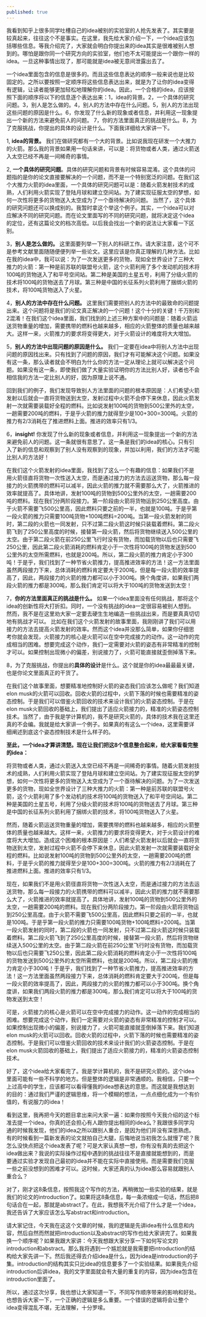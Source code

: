 ```yaml
---
published: true
---
```

我看到知乎上很多同学吐槽自己的idea被别的实验室的人抢先发表了。其实要是较真起来，往往这个不是事实。在这里，我先给大家介绍一下，一个idea应该包括哪些信息。等我介绍完了，大家就会明白你提出来的idea其实是很难被别人想到的。哪怕是跟你同一个研究方向的实验室，他们也不太可能提出一个跟你一样的idea。一旦这种事情出现了，那可能就是idea被无意间泄露出去了。

一个idea里面包含的信息是很多的。而且这些信息表达的顺序一般来说也是比较固定的。之所以要按照一定顺序将这些信息表达出来，就是为了让你的idea变得有逻辑，让读者能够更加轻松地理解你的idea。因此，一个合格的idea，应该按照下面的顺序将以下的信息逐个表达出来：1，idea的背景。2，一个具体的研究问题。3，别人是怎么做的。4，别人的方法中存在什么问题。5，别人的方法出现这些问题的原因是什么。6，你发现了什么新的现象或者信息，并利用这一现象提出一个新的方法来避免前人的问题。 7，你的方法里面真正的挑战是什么。8，为了克服挑战，你提出的具体的设计是什么。下面我详细给大家讲一下。


1, **idea的背景。** 我们在做研究都有一个大的背景。比如说我现在研发一个大推力的火箭。那么我的背景如果用一句话来讲，可以是：将货物或者人类，通过火箭送入太空已经不再是一间稀奇的事情。

2, **一个具体的研究问题**。具体的研究问题和背景有时候容易混淆。这个具体的问题指的是你的论文直接要解决的一个问题，而不是一个特别宽泛的问题。在我们这个大推力火箭的idea里面，一个具体的研究问题可以是：随着火箭发射技术的成熟，人们利用火箭实现了登陆月球和建立空间站。为了建实现征服太空的梦想，如何一次性将更多的货物送入太空成为了一个亟待解决的问题。
当然了，这个具体的研究问题还可以换成别的。我暂时拿这个举这个例子。其实，一个idea可以对应解决不同的研究问题。而在论文里面写的不同的研究问题，就将决定这个idea的定位，还有这篇论文的档次高低。以后我会找出一个新的说法让大家看一下区别。

3，**别人是怎么做的。** 这里面要列举一下别人的科研工作。请大家注意，这个可不是参考文献里面随随便便列举一些论文。这里应该是你真正理解的几种方法。比如在我的idea中，我可以说：为了一次发送更多的货物，现如全世界设计了三种大推力的火箭：第一种是前苏联的联盟号火箭，这个火箭利用了多个发动机的技术将100吨的货物送入了和平号空间站。第二种是美国的土星五号，利用了分级火箭的技术将100吨的货物送去了月球。第三种是中国的长征系列火箭利用了捆绑火箭的技术，将100吨货物送入了火星。

4，**别人的方法中存在什么问题。** 这里我们需要把别人的方法中的最致命的问题提出来。这个问题将是我们的论文真正解决的一个问题！这个十分的关键！千万别和2混淆！在我们这个idea里面，我们找到的上述三种方案中的问题是：随着火箭运送货物重量的增加，需要携带的燃料也越来越多，相应的火箭整体的质量也越来越大。这样一来，火箭推力的要求将变得更大，对于火箭设计的难度将大大增加。

5，**别人的方法中出现问题的原因是什么。** 我们一定要在idea中将别人方法中出现问题的原因找出来。只有找到了问题的原因，我们才有可能解决这个问题。如果没有这一条，那么读者就会不明白为什么你的方法一定从理论上就可以解决这个问题。如果没有这一条，即使我们做了大量实验证明你的方法比别人好，读者也不会相信我的方法一定比别人的好，因为原理上说不通。

回到我们的例子，我们发现导致别人方法里面的问题的根本原因是：人们希望火箭发射以后就会一直将货物送到太空，发射过程中火箭不会停下来休息，因此火箭发射一次就需要装载好全程的燃料。比如说发射100吨的货物到500公里外的太空，一趟需要200吨的燃料，于是乎火箭的推力就得至少是100+300=300吨。火箭的推力有2/3消耗在了推进燃料上面。推进的效率只有1/3。

6，**insight!** 你发现了什么新的现象或者信息，并利用这一现象提出一个新的方法来避免前人的问题。这一条就很有意思了。这一条是我们的idea的核心。只有引入了新的信息和观察到了别人没有观察到的现象，并加以利用，我们的方法才可能比别人的方法好！

在我们这个火箭发射的idea里面，我找到了这么一个有趣的信息：如果我们不是用火箭径直将货物一次性送入太空，而是通过接力的方法去运送货物，那么每一段接力的火箭携带的燃料可以减半，因此火箭的推力就不需要那么大了，火箭推进的效率就提高了。具体地讲，发射100吨的货物到500公里外的太空，一趟需要200吨的燃料。现在我们分两阶段接力。第一阶段由火箭将货物运到250公里高度。由于火箭不需要飞500公里高，因此燃料只要之前的一半，也就是100吨。于是乎第一段火箭的推力只需要100吨货物+100吨燃料=200吨。当第一段火箭发射的同时，第二段的火箭也一同发射，只不过第二段火箭这时候只装载着燃料。第二段火箭飞到了250公里高度的时候，接替第一段火箭，然后将货物继续送入500公里的太空。由于第二段火箭在前250公里飞行时没有货物，而加载货物以后也只需要飞250公里，因此第二段火箭消耗的燃料肯定小于一次性将100吨的货物发送到500公里外的太空所需燃料，也就是200吨。所以，第二段火箭的推力肯定小于300吨！于是乎，我们找到了一种节省火箭推力，提高推进效率的方法！这一方法里面虽然两段接力下来，总体消耗的燃料肯定要大于200吨，但是每一段火箭的效率提高了，因此，两段接力的火箭的推力都可以小于300吨。换个角度讲，如果我们两段火箭的推力都是300吨，那么我们肯定可以将大于100吨的货物发送到太空！

7，**你的方法里面真正的挑战是什么。** 如果一个idea里面没有任何挑战，那将这个idea的创新性将大打折扣。同时，一个没有挑战的idea一定很容易被别人想到。然而，我不是在这里劝大家一定要去硬生生地编造一些挑战出来，而是要真真切切地有挑战才可以。
比如在我们这个火箭发射的故事里面，我刚刚讲了我们可以用接力的方法去提高火箭发射的效率。然而这个idea并没那么简单，如果你仔细思考你就会发现，火箭接力的核心是火箭可以在空中完成接力的动作。这一动作的完成相当的困难。想要完成这个动作，我们一定需要对火箭的姿态有非常精准的控制才可以。如果控制出现微小的偏差，别说接力了，火箭可能直接就歪倒掉落下来。

8，为了克服挑战，你提出的**具体的设计**是什么。这个就是你的idea最最最关键，也是你论文里面真正的干货了。

在我们这个故事里面，想要精准地控制好火箭的姿态我们应该怎么做呢？我们知道elon musk的火箭可以回收。回收火箭的过程中，火箭下落的时候也需要精准的姿态控制。于是我们可以借鉴火箭回收的技术来设计我们的火箭姿态控制。于是在elon musk火箭回收的基础上，我们提出了适应火箭接力的，精准的火箭姿态控制技术。当然了，由于我是学计算机的，我不是研究火箭的，具体的技术我在这里还真的不会编。我就是给大家讲一个例子。如果真的有这么一个idea，这里需要详细阐述到底这个姿态控制技术是什么样子的。

**至此，一个idea才算讲清楚。现在让我们把这8个信息整合起来，给大家看看完整的idea：**

将货物或者人类，通过火箭送入太空已经不再是一间稀奇的事情。随着火箭发射技术的成熟，人们利用火箭实现了登陆月球和建立空间站。为了建实现征服太空的梦想，如何一次性将更多的货物送入太空成为了一个亟待解决的问题。为了一次发送更多的货物，现如全世界设计了三种大推力的火箭：第一种是前苏联的联盟号火箭，这个火箭利用了多个发动机的技术将100吨的货物送入了和平号空间站。第二种是美国的土星五号，利用了分级火箭的技术将100吨的货物送去了月球。第三种是中国的长征系列火箭利用了捆绑火箭的技术，将100吨货物送入了火星。

然而，随着火箭运送货物重量的增加，需要携带的燃料也越来越多，相应的火箭整体的质量也越来越大。这样一来，火箭推力的要求将变得更大，对于火箭设计的难度将大大增加。造成这个困难的根本原因是：人们希望火箭发射以后就会一直将货物送到太空，发射过程中火箭不会停下来休息，因此火箭发射一次就需要装载好全程的燃料。比如说发射100吨的货物到500公里外的太空，一趟需要200吨的燃料，于是乎火箭的推力就得至少是100+300=300吨。火箭的推力有2/3消耗在了推进燃料上面。推进的效率只有1/3。

现在，如果我们不是用火箭径直将货物一次性送入太空，而是通过接力的方法去运送货物，那么每一段接力的火箭携带的燃料可以减半，因此火箭的推力就不需要那么大了，火箭推进的效率就提高了。具体地讲，发射100吨的货物到500公里外的太空，一趟需要200吨的燃料。现在我们分两阶段接力。第一阶段由火箭将货物运到250公里高度。由于火箭不需要飞500公里高，因此燃料只要之前的一半，也就是100吨。于是乎第一段火箭的推力只需要100吨货物+100吨燃料=200吨。当第一段火箭发射的同时，第二段的火箭也一同发射，只不过第二段火箭这时候只装载着燃料。第二段火箭飞到了250公里高度的时候，接替第一段火箭，然后将货物继续送入500公里的太空。由于第二段火箭在前250公里飞行时没有货物，而加载货物以后也只需要飞250公里，因此第二段火箭消耗的燃料肯定小于一次性将100吨的货物发送到500公里外的太空所需燃料，也就是200吨。所以，第二段火箭的推力肯定小于300吨！于是乎，我们找到了一种节省火箭推力，提高推进效率的方法！这一方法里面虽然两段接力下来，总体消耗的燃料肯定要大于200吨，但是每一段火箭的效率提高了，因此，两段接力的火箭的推力都可以小于300吨。换个角度讲，如果我们两段火箭的推力都是300吨，那么我们肯定可以将大于100吨的货物发送到太空！

可是，火箭接力的核心是火箭可以在空中完成接力的动作。这一动作的完成相当的困难。想要完成这个动作，我们一定需要对火箭的姿态有非常精准的控制才可以。如果控制出现微小的偏差，别说接力了，火箭可能直接就歪倒掉落下来。我们知道elon musk的火箭可以回收。回收火箭的过程中，火箭下落的时候也需要精准的姿态控制。于是我们可以借鉴火箭回收的技术来设计我们的火箭姿态控制。于是在elon musk火箭回收的基础上，我们提出了适应火箭接力的，精准的火箭姿态控制技术。

好了，这个idea给大家看完了。我是学计算机的，我不是研究火箭的。这个idea里面可能有一些不科学的地方。但是整体的逻辑是非常通顺的。我相信，只要一个上过高中的学生，应该都可以看得懂我的idea想表达的意思。而这就是我想达到的目的：通过我们严谨的逻辑思维，将一个模糊的想法，一点点细化成为一个有价值的，有说服力的idea！

看到这里，我再把今天的题目拿出来问大家一遍：如果你按照今天我介绍的这个标准去提一个idea，你真的还会担心有人跟你提出相同的idea么？我跟很多同学沟通的时候我发现，他们的idea之所以跟别人重合，是因为他们并没有深思熟虑。有的时候看到一篇新发表的论文就拍自己大腿，后悔地说当初我怎么就慢了呢？我怎么没快点把这个idea发表了呢？可是大家认真想一想，你有没有真的去把这个idea做出来？我说的实际操作过程中遇到的挑战往往不是直接就能想到的，而是要通过实验才发现自己最初的idea并不能在实际中直接使用。而是需要我们克服一些之前没想到的困难才可以。这时候，大家还真的认为idea那么容易就跟别人重合么？

对了，刚才这8条信息，按照我这个写作的方法，再稍微加一些实验的结果，就是我们的论文的introduction了。如果将这8条信息，每一条浓缩成一句话，然后把8句话合在一起，那就是abstract了。在此，我想我不光介绍了什么才是一个idea，我还告诉了大家应该怎么写abstract和introduction。

请大家记住，今天我在这这个文章的时候，我的逻辑是先讲idea有什么信息和内容，然后自然而然就把introduction以及abstract的写作也给大家讲完了。如果我换一个顺序呢？如果我跟大家讲：今天我想跟大家分享一下如何写论文的introduction和abstract。那么我将遇到一个尴尬就是我需要把introduction的结构给大家先讲一下。然后我还得去介绍idea是什么，因为idea是introduction的子集。introduction的结构其实只比idea的信息要多了一个实验结果。如果我先介绍introduction后讲idea，我的文字里面就会有大量的重复的内容，因为idea包含在introduction里面了。

所以，通过这次分享，我也想让大家知道一下，不同写作顺序带来的影响和好处。也想告诉大家一下，一个正确的逻辑是多么重要。一个错误的逻辑将会让整个idea变得混乱不堪，无法理解，十分罗嗦。
